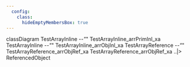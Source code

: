 ```yaml
---
  config:
    class:
      hideEmptyMembersBox: true
---
```

classDiagram
  TestArrayInline *--"*" TestArrayInline_arrPrimInl_xa
  TestArrayInline *--"*" TestArrayInline_arrObjInl_xa
  TestArrayReference *--"*" TestArrayReference_arrObjRef_xa
  TestArrayReference_arrObjRef_xa ..|> ReferencedObject